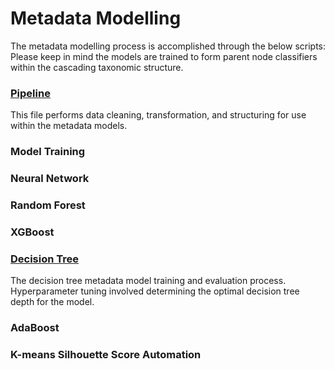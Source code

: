 # Metadata Modelling

The metadata modelling process is accomplished through the below scripts:
Please keep in mind the models are trained to form parent node classifiers within the cascading taxonomic structure.

### [Pipeline](../../src/models/meta/pipeline.md)
This file performs data cleaning, transformation, and structuring for use within the metadata models.

### Model Training

### Neural Network

### Random Forest

### XGBoost

### [Decision Tree](../../src/models/meta/decision_tree.md)
The decision tree metadata model training and evaluation process.
Hyperparameter tuning involved determining the optimal decision tree depth for the model.

### AdaBoost

### K-means Silhouette Score Automation     
